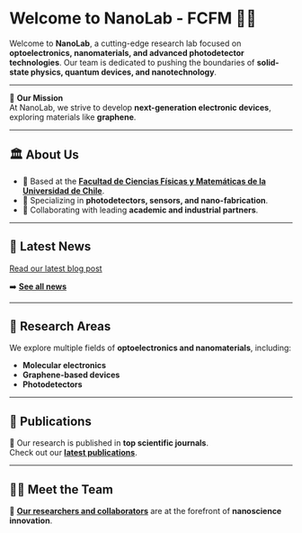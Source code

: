 # Welcome to NanoLab - FCFM 🔬✨

Welcome to **NanoLab**, a cutting-edge research lab focused on **optoelectronics, nanomaterials, and advanced photodetector technologies**. Our team is dedicated to pushing the boundaries of **solid-state physics, quantum devices, and nanotechnology**.

---

🚀 **Our Mission**  
At NanoLab, we strive to develop **next-generation electronic devices**, exploring materials like **graphene**.

---

## 🏛 About Us
- 📍 Based at the **[Facultad de Ciencias Físicas y Matemáticas de la Universidad de Chile](https://ingenieria.uchile.cl/)**.
- 🔬 Specializing in **photodetectors, sensors, and nano-fabrication**.
- 🤝 Collaborating with leading **academic and industrial partners**.

---

## 📰 Latest News
[Read our latest blog post](blog/posts/slafes/SLAFES.md)

➡️ **[See all news](blog/index.md)**  

---

## 🔬 Research Areas
We explore multiple fields of **optoelectronics and nanomaterials**, including:
- **Molecular electronics**
- **Graphene-based devices**
- **Photodetectors**

---

## 📄 Publications
📖 Our research is published in **top scientific journals**.  
Check out our **[latest publications](publications.md)**.

---

## 👨‍🔬 Meet the Team
👥 **[Our researchers and collaborators](people.md)** are at the forefront of **nanoscience innovation**.